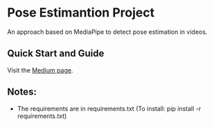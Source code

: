 # Pose Estimantion Project

An approach based on MediaPipe to detect pose estimation in videos. 


## Quick Start and Guide

Visit the [Medium page](https://fortes-arthur.medium.com/deep-learning-based-human-pose-estimation-using-opencv-and-mediapipe-d0be7a834076).


## Notes:

- The requirements are in requirements.txt (To install: pip install -r requirements.txt)